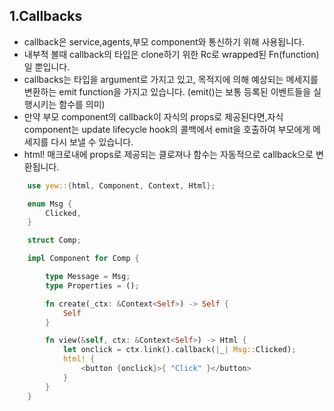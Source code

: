 1.Callbacks
-----------
- callback은 service,agents,부모 component와 통신하기 위해 사용됩니다.
- 내부적 볼때 callback의 타입은 clone하기 위한 Rc로 wrapped된 Fn(function)일 뿐입니다.
- callbacks는 <In>타입을 argument로 가지고 있고, 목적지에 의해  예상되는 메세지를 변환하는 emit function을 가지고 있습니다. (emit()는 보통 등록된 이벤트들을 실행시키는 함수를 의미)
- 만약 부모 component의 callback이 자식의 props로 제공된다면,자식 component는 update lifecycle hook의 콜백에서 emit을 호출하여 부모에게 메세지를 다시 보낼 수 있습니다.
- html! 매크로내에 props로 제공되는 클로져나 함수는 자동적으로 callback으로 변환됩니다.

```rust
    use yew::{html, Component, Context, Html};

    enum Msg {
        Clicked,
    }

    struct Comp;

    impl Component for Comp {

        type Message = Msg;
        type Properties = ();

        fn create(_ctx: &Context<Self>) -> Self {
            Self
        }

        fn view(&self, ctx: &Context<Self>) -> Html {
            let onclick = ctx.link().callback(|_| Msg::Clicked);
            html! {
                <button {onclick}>{ "Click" }</button>
            }
        }
    }
```
